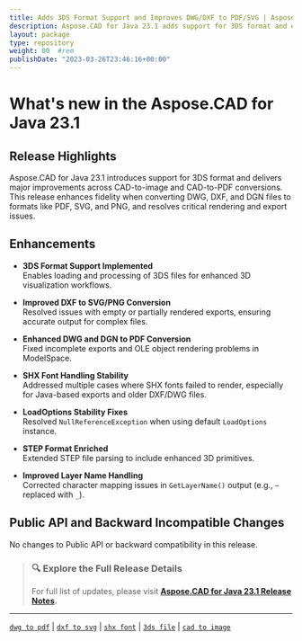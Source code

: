 ```yaml
---
title: Adds 3DS Format Support and Improves DWG/DXF to PDF/SVG | Aspose.CAD for Java 23.1
description: Aspose.CAD for Java 23.1 adds support for 3DS format and enhances DWG, DXF, DGN conversion to PDF, SVG, and PNG with better SHX, OLE, and text rendering.
layout: package
type: repository
weight: 00	#rem
publishDate: "2023-03-26T23:46:16+00:00"
---
```


# What's new in the Aspose.CAD for Java 23.1

## Release Highlights

Aspose.CAD for Java 23.1 introduces support for 3DS format and delivers major improvements across CAD-to-image and CAD-to-PDF conversions. This release enhances fidelity when converting DWG, DXF, and DGN files to formats like PDF, SVG, and PNG, and resolves critical rendering and export issues.

## Enhancements

- **3DS Format Support Implemented**  
  Enables loading and processing of 3DS files for enhanced 3D visualization workflows.

- **Improved DXF to SVG/PNG Conversion**  
  Resolved issues with empty or partially rendered exports, ensuring accurate output for complex files.

- **Enhanced DWG and DGN to PDF Conversion**  
  Fixed incomplete exports and OLE object rendering problems in ModelSpace.

- **SHX Font Handling Stability**  
  Addressed multiple cases where SHX fonts failed to render, especially for Java-based exports and older DXF/DWG files.

- **LoadOptions Stability Fixes**  
  Resolved `NullReferenceException` when using default `LoadOptions` instance.

- **STEP Format Enriched**  
  Extended STEP file parsing to include enhanced 3D primitives.

- **Improved Layer Name Handling**  
  Corrected character mapping issues in `GetLayerName()` output (e.g., `~` replaced with `_`).

## Public API and Backward Incompatible Changes

No changes to Public API or backward compatibility in this release.

> ### 🔍 Explore the Full Release Details
>
> For full list of updates, please visit **[Aspose.CAD for Java 23.1 Release Notes](https://releases.aspose.com/cad/java/release-notes/2023/aspose-cad-for-java-23-1-release-notes/).**

---

[`dwg to pdf`](https://search.aspose.com/q/dwg-to-pdf.html) | [`dxf to svg`](https://search.aspose.com/q/dxf-to-svg.html) | [`shx font`](https://search.aspose.com/q/shx-font.html) | [`3ds file`](https://search.aspose.com/q/3ds-file.html) | [`cad to image`](https://search.aspose.com/q/cad-to-image.html)

